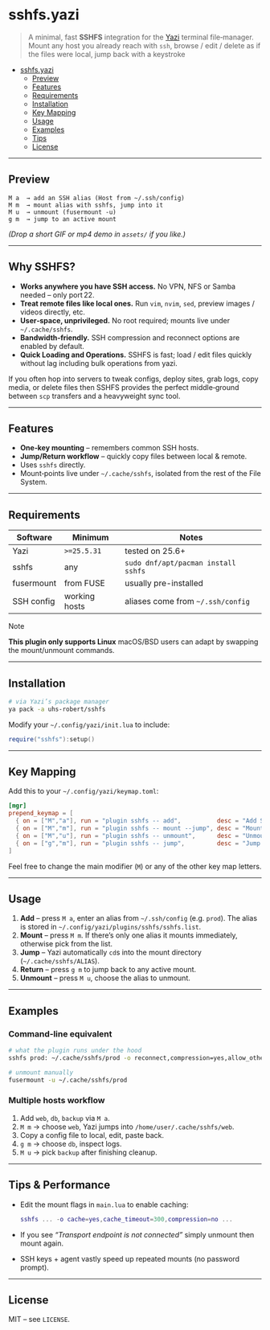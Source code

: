 # sshfs.yazi

> A minimal, fast **SSHFS** integration for the [Yazi](https://github.com/sxyazi/yazi) terminal file‑manager.
> Mount any host you already reach with `ssh`, browse / edit / delete as if the files were local, jump back with a keystroke

<!--toc:start-->

- [sshfs.yazi](#sshfs.yazi)
  - [Preview](#preview)
  - [Features](#features)
  - [Requirements](#requirements)
  - [Installation](#installation)
  - [Key Mapping](#key-mapping)
  - [Usage](#usage)
  - [Examples](#examples)
  - [Tips](#tips-performance)
  - [License](#license)
  <!--toc:end-->

---

## Preview

```text
M a  → add an SSH alias (Host from ~/.ssh/config)
M m  → mount alias with sshfs, jump into it
M u  → unmount (fusermount ‑u)
g m  → jump to an active mount
```

_(Drop a short GIF or mp4 demo in `assets/` if you like.)_

---

## Why SSHFS?

- **Works anywhere you have SSH access.** No VPN, NFS or Samba needed – only port 22.
- **Treat remote files like local ones.** Run `vim`, `nvim`, `sed`, preview images / videos directly, etc.
- **User‑space, unprivileged.** No root required; mounts live under `~/.cache/sshfs`.
- **Bandwidth‑friendly.** SSH compression and reconnect options are enabled by default.
- **Quick Loading and Operations.** SSHFS is fast; load / edit files quickly without lag including bulk operations from yazi.

If you often hop into servers to tweak configs, deploy sites, grab logs, copy media, or delete files then SSHFS provides the perfect middle‑ground between `scp` transfers and a heavyweight sync tool.

---

## Features

- **One‑key mounting** – remembers common SSH hosts.
- **Jump/Return workflow** – quickly copy files between local & remote.
- Uses `sshfs` directly.
- Mount‑points live under `~/.cache/sshfs`, isolated from the rest of the File System.

---

## Requirements

| Software   | Minimum       | Notes                               |
| ---------- | ------------- | ----------------------------------- |
| Yazi       | `>=25.5.31`   | tested on 25.6+                     |
| sshfs      | any           | `sudo dnf/apt/pacman install sshfs` |
| fusermount | from FUSE     | usually pre-installed               |
| SSH config | working hosts | aliases come from `~/.ssh/config`   |

> [!NOTE]
>
> **This plugin only supports Linux**
> macOS/BSD users can adapt by swapping the mount/unmount commands.

---

## Installation

```sh
# via Yazi’s package manager
ya pack -a uhs-robert/sshfs
```

Modify your `~/.config/yazi/init.lua` to include:

```lua
require("sshfs"):setup()
```

---

## Key Mapping

Add this to your `~/.config/yazi/keymap.toml`:

```toml
[mgr]
prepend_keymap = [
  { on = ["M","a"], run = "plugin sshfs -- add",          desc = "Add SSH alias" },
  { on = ["M","m"], run = "plugin sshfs -- mount --jump", desc = "Mount & jump" },
  { on = ["M","u"], run = "plugin sshfs -- unmount",      desc = "Unmount SSHFS" },
  { on = ["g","m"], run = "plugin sshfs -- jump",         desc = "Jump to mount" },
]
```

Feel free to change the main modifier (`M`) or any of the other key map letters.

---

## Usage

1. **Add** – press `M a`, enter an alias from `~/.ssh/config` (e.g. `prod`). The alias is stored in `~/.config/yazi/plugins/sshfs/sshfs.list`.
2. **Mount** – press `M m`. If there’s only one alias it mounts immediately, otherwise pick from the list.
3. **Jump** – Yazi automatically `cd`s into the mount directory (`~/.cache/sshfs/ALIAS`).
4. **Return** – press `g m` to jump back to any active mount.
5. **Unmount** – press `M u`, choose the alias to unmount.

---

## Examples

### Command‑line equivalent

```sh
# what the plugin runs under the hood
sshfs prod: ~/.cache/sshfs/prod -o reconnect,compression=yes,allow_other -o nonempty &

# unmount manually
fusermount -u ~/.cache/sshfs/prod
```

### Multiple hosts workflow

1. Add `web`, `db`, `backup` via `M a`.
2. `M m` → choose `web`, Yazi jumps into `/home/user/.cache/sshfs/web`.
3. Copy a config file to local, edit, paste back.
4. `g m` → choose `db`, inspect logs.
5. `M u` → pick `backup` after finishing cleanup.

---

## Tips & Performance

- Edit the mount flags in `main.lua` to enable caching:

  ```lua
  sshfs ... -o cache=yes,cache_timeout=300,compression=no ...
  ```

- If you see _“Transport endpoint is not connected”_ simply unmount then mount again.
- SSH keys + agent vastly speed up repeated mounts (no password prompt).

---

## License

MIT – see `LICENSE`.
